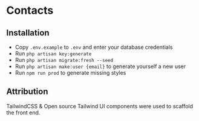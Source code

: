 # Contacts

## Installation
-   Copy `.env.example` to `.env` and enter your database credentials
-   Run `php artisan key:generate`
-   Run `php artisan migrate:fresh --seed`
-   Run `php artisan make:user {email}` to generate yourself a new user
-   Run `npm run prod` to generate missing styles

## Attribution

TailwindCSS & Open source Tailwind UI components were used to scaffold the front end.
